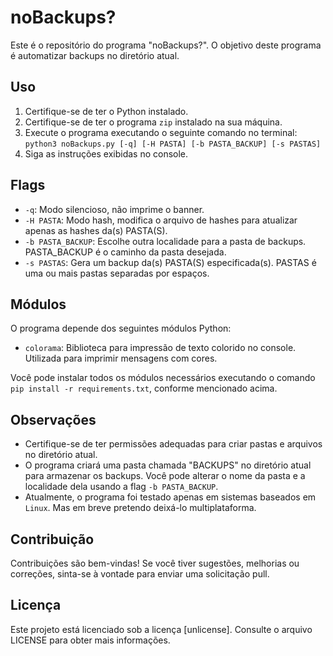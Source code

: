 # noBackups?

Este é o repositório do programa "noBackups?". O objetivo deste programa é automatizar backups no diretório atual.

## Uso

1. Certifique-se de ter o Python instalado.
2. Certifique-se de ter o programa `zip` instalado na sua máquina.
3. Execute o programa executando o seguinte comando no terminal:
```python3 noBackups.py [-q] [-H PASTA] [-b PASTA_BACKUP] [-s PASTAS]```
4. Siga as instruções exibidas no console.

## Flags
   - `-q`: Modo silencioso, não imprime o banner.
   - `-H PASTA`: Modo hash, modifica o arquivo de hashes para atualizar apenas as hashes da(s) PASTA(S).
   - `-b PASTA_BACKUP`: Escolhe outra localidade para a pasta de backups. PASTA_BACKUP é o caminho da pasta desejada.
   - `-s PASTAS`: Gera um backup da(s) PASTA(S) especificada(s). PASTAS é uma ou mais pastas separadas por espaços.


## Módulos

O programa depende dos seguintes módulos Python:

- `colorama`: Biblioteca para impressão de texto colorido no console. Utilizada para imprimir mensagens com cores.

Você pode instalar todos os módulos necessários executando o comando `pip install -r requirements.txt`, conforme mencionado acima.

## Observações

- Certifique-se de ter permissões adequadas para criar pastas e arquivos no diretório atual.
- O programa criará uma pasta chamada "BACKUPS" no diretório atual para armazenar os backups. Você pode alterar o nome da pasta e a localidade dela usando a flag `-b PASTA_BACKUP`.
- Atualmente, o programa foi testado apenas em sistemas baseados em `Linux`. Mas em breve pretendo deixá-lo multiplataforma.

## Contribuição

Contribuições são bem-vindas! Se você tiver sugestões, melhorias ou correções, sinta-se à vontade para enviar uma solicitação pull.

## Licença

Este projeto está licenciado sob a licença [unlicense]. Consulte o arquivo LICENSE para obter mais informações.
